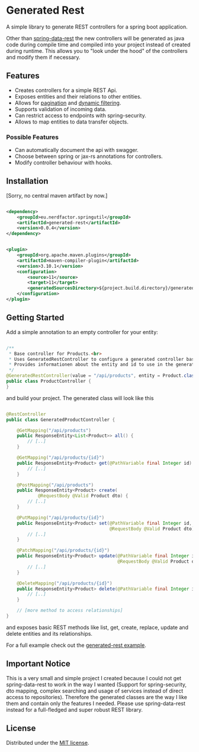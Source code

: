 # Generated Rest

A simple library to generate REST controllers for a spring boot application.

Other than [spring-data-rest](https://github.com/spring-projects/spring-data-rest) the new controllers
will be generated as java code during compile time and compiled into
your project instead of created during runtime. This allows you to
"look under the hood" of the controllers and modify them if necessary.

## Features

* Creates controllers for a simple REST Api.
* Exposes entities and their relations to other entities.
* Allows for [pagination](https://docs.spring.io/spring-data/rest/docs/current/reference/html/#paging-and-sorting)
  and [dynamic filtering](https://github.com/turkraft/spring-filter).
* Supports validation of incoming data.
* Can restrict access to endpoints with spring-security.
* Allows to map entities to data transfer objects.

### Possible Features

* Can automatically document the api with swagger.
* Choose between spring or jax-rs annotations for controllers.
* Modify controller behaviour with hooks.

## Installation

[Sorry, no central maven artifact by now.]

```xml

<dependency>
	<groupId>eu.nerdfactor.springutil</groupId>
	<artifactId>generated-rest</artifactId>
	<version>0.0.4</version>
</dependency>
```

```xml

<plugin>
	<groupId>org.apache.maven.plugins</groupId>
	<artifactId>maven-compiler-plugin</artifactId>
	<version>3.10.1</version>
	<configuration>
		<source>11</source>
		<target>11</target>
		<generatedSourcesDirectory>${project.build.directory}/generated-sources/</generatedSourcesDirectory>
	</configuration>
</plugin>
```

## Getting Started

Add a simple annotation to an empty controller for your entity:

```java

/**
 * Base controller for Products.<br>
 * Uses GeneratedRestController to configure a generated controller based on the controller.
 * Provides informationen about the entity and id to use in the generated controller.
 */
@GeneratedRestController(value = "/api/products", entity = Product.class, id = Integer.class)
public class ProductController {
}
```

and build your project. The generated class will look like this

```java

@RestController
public class GeneratedProductController {

	@GetMapping("/api/products")
	public ResponseEntity<List<Product>> all() {
		// [..]
	}

	@GetMapping("/api/products/{id}")
	public ResponseEntity<Product> get(@PathVariable final Integer id) {
		// [..]
	}

	@PostMapping("/api/products")
	public ResponseEntity<Product> create(
			@RequestBody @Valid Product dto) {
		// [..]
	}

	@PutMapping("/api/products/{id}")
	public ResponseEntity<Product> set(@PathVariable final Integer id,
	                                   @RequestBody @Valid Product dto) {
		// [..]
	}

	@PatchMapping("/api/products/{id}")
	public ResponseEntity<Product> update(@PathVariable final Integer id,
	                                      @RequestBody @Valid Product dto) {
		// [..]
	}

	@DeleteMapping("/api/products/{id}")
	public ResponseEntity<Product> delete(@PathVariable final Integer id) {
		// [..]
	}

	// [more method to access relationships]
}
```

and exposes basic REST methods like list, get, create, replace, update and delete entities and its relationships.

For a full example check out the [generated-rest example]().

## Important Notice

This is a very small and simple project I created because I could not
get spring-data-rest to work in the way I wanted (Support for
spring-security, dto mapping, complex searching and usage of services
instead of direct access to repositories). Therefore the generated
classes are the way I like them and contain only the features I needed.
Please use spring-data-rest instead for a full-fledged and super
robust REST library.

## License

Distributed under the [MIT license](LICENSE.md).